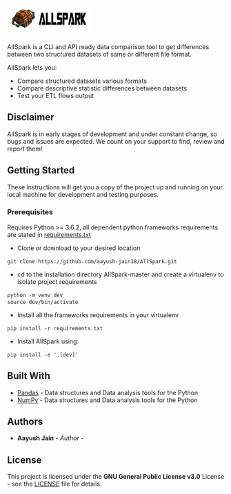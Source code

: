 <a href="https://github.com/aayush-jain18/AllSpark"><img src="docs/image/allspark.png" height="60px" /></a>
=========================================================================================================================================
AllSpark is a CLI and API ready data comparison tool to get differences between two structured datasets of same or different file format.

AllSpark lets you:

  - Compare structured datasets various formats
  - Compare descriptive statistic differences between datasets
  - Test your ETL flows output
 
 ## Disclaimer

AllSpark is in early stages of development and under constant change, so bugs and issues are expected. We count on your support to find, review and report them!
 
 ## Getting Started

These instructions will get you a copy of the project up and running on your 
local machine for development and testing purposes.

### Prerequisites

Requires Python >= 3.6.2, all dependent python frameworks requirements are 
stated in [requirements.txt](requirements.txt)

  - Clone or download to your desired location
  ```
  git clone https://github.com/aayush-jain18/AllSpark.git
  ```
  - cd to the installation directory AllSpark-master and create a 
   virtualenv to isolate project requirements
  ```
  python -m venv dev
  source dev/bin/activate
  ```
  - Install all the frameworks requirements in your virtualenv
  ```
  pip install -r requirements.txt
  ```
  - Install AllSpark using:
  ```
  pip install -e '.[dev]'
  ```

## Built With

- [Pandas](https://pandas.pydata.org/) - Data structures and Data analysis tools for the Python
- [NumPy](https://www.numpy.org/) - Data structures and Data analysis tools for the Python

## Authors

- **Aayush Jain** - *Author* - 

## License

This project is licensed under the **GNU General Public License v3.0** License - see the 
[LICENSE](LICENSE) file for details.
